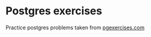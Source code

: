 # Postgres exercises

Practice postgres problems taken from [pgexercises.com](https://pgexercises.com/)
